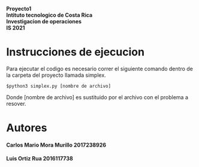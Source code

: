 **Proyecto1**\
**Intituto tecnologico de Costa Rica**\
**Investigacion de operaciones**\
**IS 2021**
# Instrucciones de ejecucion
Para ejecutar el codigo es necesario correr el siguiente comando dentro de la carpeta del proyecto llamada simplex.
~~~
$python3 simplex.py [nombre de archivo]
~~~

Donde [nombre de archivo] es sustituido por el archivo con el problema a resover.

# Autores

#### Carlos Mario Mora Murillo 2017238926
#### Luis Ortiz Rua 2016117738
